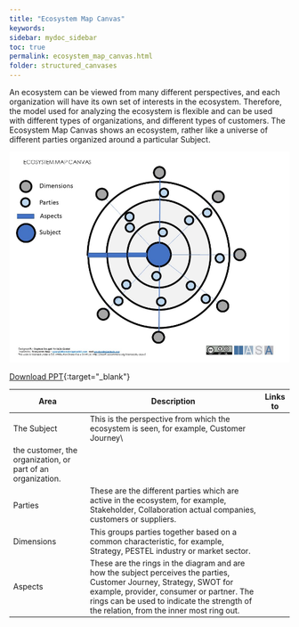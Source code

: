 ```yaml
---
title: "Ecosystem Map Canvas"
keywords: 
sidebar: mydoc_sidebar
toc: true
permalink: ecosystem_map_canvas.html
folder: structured_canvases
---
```


An ecosystem can be viewed from many different perspectives, and each organization will have its own set of interests in the ecosystem. Therefore, the model used for analyzing the ecosystem is flexible and can be used with different types of organizations, and different types of customers. The Ecosystem Map Canvas shows an ecosystem, rather like a universe of different parties organized around a particular Subject.​

![image001](media/ecosystem_map_canvas_001.jpg)

[Download PPT](media/ppt/ecosystem_map_canvas.ppt){:target="_blank"}

| Area | Description | Links to |
| --- | --- | --- |
| The Subject | This is the perspective from which the ecosystem is seen, for example, Customer Journey​\
the customer, the organization, or part of an organization. |   |
| Parties | These are the different parties which are active in the ecosystem, for example, Stakeholder, Collaboration​ actual companies, customers or suppliers. ​ |   |
| Dimensions | This groups parties together based on a common characteristic, for example, Strategy, PESTEL​ industry or market sector​. |   |
| Aspects | These are the rings in the diagram and are how the subject perceives the parties, Customer Journey, Strategy, SWOT​ for example, provider, consumer or partner. The rings can be used to indicate the ​strength of the relation, from the inner most ring out.​ |
